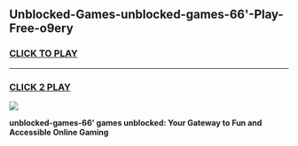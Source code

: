 
## Unblocked-Games-unblocked-games-66'-Play-Free-o9ery
<h3>
<a href="https://premium76.site?title=unblocked-games-66'&ref=18A1">CLICK TO PLAY</a></h3>
<hr>

<h3>
<a href="https://premium76.site?title=unblocked-games-66'&ref=18A1">CLICK 2 PLAY</a>
  
</h3>

<a href="https://premium76.site?title=unblocked-games-66'&ref=18A1"><img src="https://clearcache.store/games.png"></a>


**unblocked-games-66' games unblocked: Your Gateway to Fun and Accessible Online Gaming**
